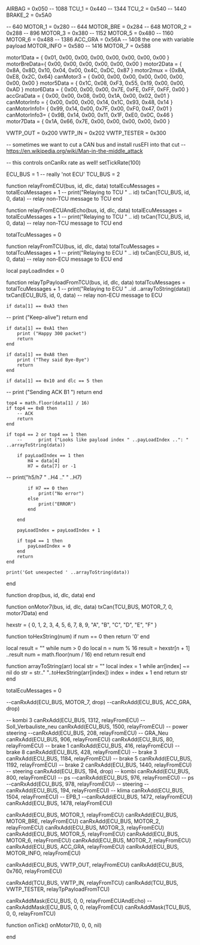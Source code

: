 AIRBAG = 0x050
-- 1088
TCU_1 = 0x440
-- 1344
TCU_2 = 0x540
-- 1440
BRAKE_2 = 0x5A0


-- 640
MOTOR_1 = 0x280
-- 644
MOTOR_BRE = 0x284
-- 648
MOTOR_2 = 0x288
-- 896
MOTOR_3 = 0x380
-- 1152
MOTOR_5 = 0x480
-- 1160
MOTOR_6 = 0x488
-- 1386
ACC_GRA = 0x56A
-- 1408 the one with variable payload
MOTOR_INFO = 0x580
-- 1416
MOTOR_7 = 0x588

motor1Data = { 0x01, 0x00, 0x00, 0x00, 0x00, 0x00, 0x00, 0x00 }
motorBreData={ 0x00, 0x00, 0x00, 0x00, 0x00, 0x00 }
motor2Data = { 0x8A, 0x8D, 0x10, 0x04, 0x00, 0x4C, 0xDC, 0x87 }
motor2mux = {0x8A, 0xE8, 0x2C, 0x64}
canMotor3 = { 0x00, 0x00, 0x00, 0x00, 0x00, 0x00, 0x00, 0x00 }
motor5Data = { 0x1C, 0x08, 0xF3, 0x55, 0x19, 0x00, 0x00, 0xAD }
motor6Data = { 0x00, 0x00, 0x00, 0x7E, 0xFE, 0xFF, 0xFF, 0x00 }
accGraData = { 0x00, 0x00, 0x08, 0x00, 0x1A, 0x00, 0x02, 0x01 }
canMotorInfo = { 0x00, 0x00, 0x00, 0x14, 0x1C, 0x93, 0x48, 0x14 }
canMotorInfo1= { 0x99, 0x14, 0x00, 0x7F, 0x00, 0xF0, 0x47, 0x01 }
canMotorInfo3= { 0x9B, 0x14, 0x00, 0x11, 0x1F, 0xE0, 0x0C, 0x46 }
motor7Data = { 0x1A, 0x66, 0x7E, 0x00, 0x00, 0x00, 0x00, 0x00 }

VWTP_OUT = 0x200
VWTP_IN = 0x202
VWTP_TESTER = 0x300

-- sometimes we want to cut a CAN bus and install rusEFI into that cut
-- https://en.wikipedia.org/wiki/Man-in-the-middle_attack

-- this controls onCanRx rate as well!
setTickRate(100)

ECU_BUS = 1
-- really 'not ECU'
TCU_BUS = 2

function relayFromECU(bus, id, dlc, data)
totalEcuMessages = totalEcuMessages + 1
--	print("Relaying to TCU " .. id)
txCan(TCU_BUS, id, 0, data) -- relay non-TCU message to TCU
end

function relayFromECUAndEcho(bus, id, dlc, data)
	totalEcuMessages = totalEcuMessages + 1
--	print("Relaying to TCU " .. id)
	txCan(TCU_BUS, id, 0, data) -- relay non-TCU message to TCU
end

totalTcuMessages = 0

function relayFromTCU(bus, id, dlc, data)
	totalTcuMessages = totalTcuMessages + 1
--	print("Relaying to ECU " .. id)
	txCan(ECU_BUS, id, 0, data) -- relay non-ECU message to ECU
end

local payLoadIndex = 0

function relayTpPayloadFromTCU(bus, id, dlc, data)
    totalTcuMessages = totalTcuMessages + 1
-- 	print("Relaying to ECU " ..id ..arrayToString(data))
    txCan(ECU_BUS, id, 0, data) -- relay non-ECU message to ECU


    if data[1] == 0xA3 then
-- 		print ("Keep-alive")
        return
    end

	if data[1] == 0xA1 then
		print ("Happy 300 packet")
		return
	end

	if data[1] == 0xA8 then
		print ("They said Bye-Bye")
		return
	end

	if data[1] == 0x10 and dlc == 5 then
--		print ("Sending ACK B1 ")
		return
	end

	top4 = math.floor(data[1] / 16)
	if top4 == 0xB then
        -- ACK
		return
	end

	if top4 == 2 or top4 == 1 then
		-- 		print ("Looks like payload index " ..payLoadIndex ..": " ..arrayToString(data))

		if payLoadIndex == 1 then
			H4 = data[4]
			H7 = data[7] or -1

--			print("h5/h7 " ..H4 .." " ..H7)

			if H7 == 0 then
				print("No error")
			else
				print("ERROR")
			end

		end

		payLoadIndex = payLoadIndex + 1

		if top4 == 1 then
			payLoadIndex = 0
		end
        return
	end

    print('Got unexpected ' ..arrayToString(data))
end

function drop(bus, id, dlc, data)
end

function onMotor7(bus, id, dlc, data)
txCan(TCU_BUS, MOTOR_7, 0, motor7Data)
end

hexstr = { 0, 1, 2, 3, 4, 5, 6, 7, 8, 9, "A", "B", "C", "D", "E", "F" }

function toHexString(num)
 if num == 0 then
  return '0'
 end

 local result = ""
 while num > 0 do
  local n = num % 16
  result = hexstr[n + 1] ..result
  num = math.floor(num / 16)
 end
 return result
end

function arrayToString(arr)
 local str = ""
 local index = 1
 while arr[index] ~= nil do
  str = str.." "..toHexString(arr[index])
  index = index + 1
 end
 return str
end

totalEcuMessages = 0

--canRxAdd(ECU_BUS, MOTOR_7, drop)
--canRxAdd(ECU_BUS, ACC_GRA, drop)

-- kombi 3
canRxAdd(ECU_BUS, 1312, relayFromECU)
-- Soll_Verbauliste_neu
canRxAdd(ECU_BUS, 1500, relayFromECU)
-- power steering
--canRxAdd(ECU_BUS, 208, relayFromECU)
-- GRA_Neu
canRxAdd(ECU_BUS, 906, relayFromECU)
canRxAdd(ECU_BUS, 80, relayFromECU)
-- brake 1
canRxAdd(ECU_BUS, 416, relayFromECU)
-- brake 8
canRxAdd(ECU_BUS, 428, relayFromECU)
-- brake 3
canRxAdd(ECU_BUS, 1184, relayFromECU)
-- brake 5
canRxAdd(ECU_BUS, 1192, relayFromECU)
-- brake 2
canRxAdd(ECU_BUS, 1440, relayFromECU)
-- steering
canRxAdd(ECU_BUS, 194, drop)
-- kombi
canRxAdd(ECU_BUS, 800, relayFromECU)
-- ps
--canRxAdd(ECU_BUS, 976, relayFromECU)
-- ps
--canRxAdd(ECU_BUS, 978, relayFromECU)
-- steering
--canRxAdd(ECU_BUS, 194, relayFromECU)
-- klima
canRxAdd(ECU_BUS, 1504, relayFromECU)
-- EPB_1
--canRxAdd(ECU_BUS, 1472, relayFromECU)
canRxAdd(ECU_BUS, 1478, relayFromECU)


canRxAdd(ECU_BUS, MOTOR_1, relayFromECU)
canRxAdd(ECU_BUS, MOTOR_BRE, relayFromECU)
canRxAdd(ECU_BUS, MOTOR_2, relayFromECU)
canRxAdd(ECU_BUS, MOTOR_3, relayFromECU)
canRxAdd(ECU_BUS, MOTOR_5, relayFromECU)
canRxAdd(ECU_BUS, MOTOR_6, relayFromECU)
canRxAdd(ECU_BUS, MOTOR_7, relayFromECU)
canRxAdd(ECU_BUS, ACC_GRA, relayFromECU)
canRxAdd(ECU_BUS, MOTOR_INFO, relayFromECU)

canRxAdd(ECU_BUS, VWTP_OUT, relayFromECU)
canRxAdd(ECU_BUS, 0x760, relayFromECU)

canRxAdd(TCU_BUS, VWTP_IN, relayFromTCU)
canRxAdd(TCU_BUS, VWTP_TESTER, relayTpPayloadFromTCU)

canRxAddMask(ECU_BUS, 0, 0, relayFromECUAndEcho)
--canRxAddMask(ECU_BUS, 0, 0, relayFromECU)
canRxAddMask(TCU_BUS, 0, 0, relayFromTCU)

function onTick()
onMotor7(0, 0, 0, nil)

end
